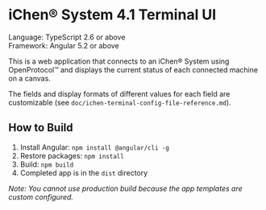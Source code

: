 # iChen&reg; System 4.1 Terminal UI

Language: TypeScript 2.6 or above  
Framework: Angular 5.2 or above

This is a web application that connects to an iChen&reg; System using OpenProtocol&trade;
and displays the current status of each connected machine on a canvas.

The fields and display formats of
different values for each field are customizable (see `doc/ichen-terminal-config-file-reference.md`).

## How to Build

1. Install Angular: `npm install @angular/cli -g`
2. Restore packages: `npm install`
3. Build: `npm build`
4. Completed app is in the `dist` directory

_Note: You cannot use production build because the app templates are custom configured._
